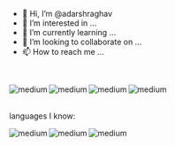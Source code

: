 - 👋 Hi, I’m @adarshraghav
- 👀 I’m interested in ...
- 🌱 I’m currently learning ...
- 💞️ I’m looking to collaborate on ...
- 📫 How to reach me ...
<br>
  
[<img align="left" alt="medium" src="https://img.shields.io/badge/medium-%2312100E.svg?&style=for-the-badge&logo=medium&logoColor=white" />][blog]

[blog]: https://aadarshraghav.medium.com

[<img align="left" alt="medium" src="https://img.shields.io/badge/LinkedIn-0077B5?style=for-the-badge&logo=linkedin&logoColor=white" />][LinkedIn]

[LinkedIn]: https://www.linkedin.com/in/adarshraghav/

[<img align="left" alt="medium" src="https://img.shields.io/badge/Reddit-FF4500?style=for-the-badge&logo=reddit&logoColor=white" />][Reddit]

[Reddit]: https://www.reddit.com/user/joelmiller27

[<img align="left" alt="medium" src="https://img.shields.io/badge/Stack_Overflow-FE7A16?style=for-the-badge&logo=stack-overflow&logoColor=white" />][StackoverFlow]

[StackoverFlow]: https://stackexchange.com/users/18187782/adarsh-raghav


<br>


<br>languages I know:<br>

[<img align="left" alt="medium" src="https://img.shields.io/badge/Stack_Overflow-FE7A16?style=for-the-badge&logo=stack-overflow&logoColor=white" />][StackoverFlow]
[<img align="left" alt="medium" src="https://img.shields.io/badge/Stack_Overflow-FE7A16?style=for-the-badge&logo=stack-overflow&logoColor=white" />][StackoverFlow]
[<img align="left" alt="medium" src="https://img.shields.io/badge/Stack_Overflow-FE7A16?style=for-the-badge&logo=stack-overflow&logoColor=white" />][StackoverFlow]
